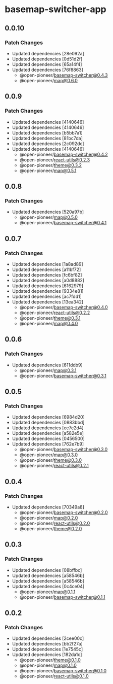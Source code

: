 # basemap-switcher-app

## 0.0.10

### Patch Changes

-   Updated dependencies [28e092a]
-   Updated dependencies [0d51d2f]
-   Updated dependencies [65a14f4]
-   Updated dependencies [76f8863]
    -   @open-pioneer/basemap-switcher@0.4.3
    -   @open-pioneer/map@0.6.0

## 0.0.9

### Patch Changes

-   Updated dependencies [4140646]
-   Updated dependencies [4140646]
-   Updated dependencies [b5bb7a1]
-   Updated dependencies [81bc7da]
-   Updated dependencies [2c092dc]
-   Updated dependencies [4140646]
    -   @open-pioneer/basemap-switcher@0.4.2
    -   @open-pioneer/react-utils@0.2.3
    -   @open-pioneer/theme@0.3.2
    -   @open-pioneer/map@0.5.1

## 0.0.8

### Patch Changes

-   Updated dependencies [520a97b]
    -   @open-pioneer/map@0.5.0
    -   @open-pioneer/basemap-switcher@0.4.1

## 0.0.7

### Patch Changes

-   Updated dependencies [1a8ad89]
-   Updated dependencies [a11bf72]
-   Updated dependencies [fc6bf82]
-   Updated dependencies [a0d8882]
-   Updated dependencies [6162979]
-   Updated dependencies [9334e81]
-   Updated dependencies [ac7fdd1]
-   Updated dependencies [13ea342]
    -   @open-pioneer/basemap-switcher@0.4.0
    -   @open-pioneer/react-utils@0.2.2
    -   @open-pioneer/theme@0.3.1
    -   @open-pioneer/map@0.4.0

## 0.0.6

### Patch Changes

-   Updated dependencies [611ddb9]
    -   @open-pioneer/map@0.3.1
    -   @open-pioneer/basemap-switcher@0.3.1

## 0.0.5

### Patch Changes

-   Updated dependencies [6984d20]
-   Updated dependencies [0883bbd]
-   Updated dependencies [ee7c2d4]
-   Updated dependencies [a582e5e]
-   Updated dependencies [0456500]
-   Updated dependencies [762e7b9]
    -   @open-pioneer/basemap-switcher@0.3.0
    -   @open-pioneer/map@0.3.0
    -   @open-pioneer/theme@0.3.0
    -   @open-pioneer/react-utils@0.2.1

## 0.0.4

### Patch Changes

-   Updated dependencies [70349a8]
    -   @open-pioneer/basemap-switcher@0.2.0
    -   @open-pioneer/map@0.2.0
    -   @open-pioneer/react-utils@0.2.0
    -   @open-pioneer/theme@0.2.0

## 0.0.3

### Patch Changes

-   Updated dependencies [08bffbc]
-   Updated dependencies [a58546b]
-   Updated dependencies [a58546b]
-   Updated dependencies [0c4ce04]
    -   @open-pioneer/map@0.1.1
    -   @open-pioneer/basemap-switcher@0.1.1

## 0.0.2

### Patch Changes

-   Updated dependencies [2cee00c]
-   Updated dependencies [bb2f27a]
-   Updated dependencies [1e7545c]
-   Updated dependencies [182da1c]
    -   @open-pioneer/theme@0.1.0
    -   @open-pioneer/map@0.1.0
    -   @open-pioneer/basemap-switcher@0.1.0
    -   @open-pioneer/react-utils@0.1.0
